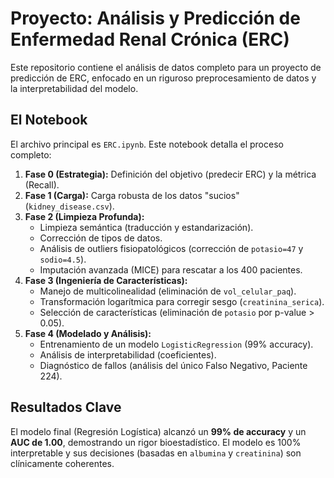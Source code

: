 # Proyecto: Análisis y Predicción de Enfermedad Renal Crónica (ERC)

Este repositorio contiene el análisis de datos completo para un proyecto de predicción de ERC, enfocado en un riguroso preprocesamiento de datos y la interpretabilidad del modelo.

## El Notebook

El archivo principal es `ERC.ipynb`. Este notebook detalla el proceso completo:

1.  **Fase 0 (Estrategia):** Definición del objetivo (predecir ERC) y la métrica (Recall).
2.  **Fase 1 (Carga):** Carga robusta de los datos "sucios" (`kidney_disease.csv`).
3.  **Fase 2 (Limpieza Profunda):**
    * Limpieza semántica (traducción y estandarización).
    * Corrección de tipos de datos.
    * Análisis de outliers fisiopatológicos (corrección de `potasio=47` y `sodio=4.5`).
    * Imputación avanzada (MICE) para rescatar a los 400 pacientes.
4.  **Fase 3 (Ingeniería de Características):**
    * Manejo de multicolinealidad (eliminación de `vol_celular_paq`).
    * Transformación logarítmica para corregir sesgo (`creatinina_serica`).
    * Selección de características (eliminación de `potasio` por p-value > 0.05).
5.  **Fase 4 (Modelado y Análisis):**
    * Entrenamiento de un modelo `LogisticRegression` (99% accuracy).
    * Análisis de interpretabilidad (coeficientes).
    * Diagnóstico de fallos (análisis del único Falso Negativo, Paciente 224).

## Resultados Clave

El modelo final (Regresión Logística) alcanzó un **99% de accuracy** y un **AUC de 1.00**, demostrando un rigor bioestadístico. El modelo es 100% interpretable y sus decisiones (basadas en `albumina` y `creatinina`) son clínicamente coherentes.
